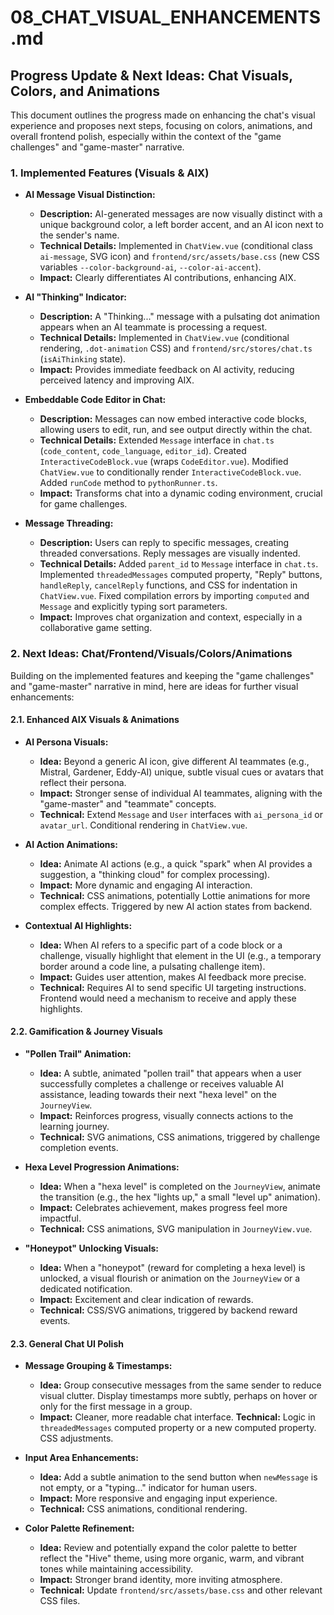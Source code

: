 # 08_CHAT_VISUAL_ENHANCEMENTS.md

## Progress Update & Next Ideas: Chat Visuals, Colors, and Animations

This document outlines the progress made on enhancing the chat's visual experience and proposes next steps, focusing on colors, animations, and overall frontend polish, especially within the context of the "game challenges" and "game-master" narrative.

### 1. Implemented Features (Visuals & AIX)

- **AI Message Visual Distinction:**
  - **Description:** AI-generated messages are now visually distinct with a unique background color, a left border accent, and an AI icon next to the sender's name.
  - **Technical Details:** Implemented in `ChatView.vue` (conditional class `ai-message`, SVG icon) and `frontend/src/assets/base.css` (new CSS variables `--color-background-ai`, `--color-ai-accent`).
  - **Impact:** Clearly differentiates AI contributions, enhancing AIX.

- **AI "Thinking" Indicator:**
  - **Description:** A "Thinking..." message with a pulsating dot animation appears when an AI teammate is processing a request.
  - **Technical Details:** Implemented in `ChatView.vue` (conditional rendering, `.dot-animation` CSS) and `frontend/src/stores/chat.ts` (`isAiThinking` state).
  - **Impact:** Provides immediate feedback on AI activity, reducing perceived latency and improving AIX.

- **Embeddable Code Editor in Chat:**
  - **Description:** Messages can now embed interactive code blocks, allowing users to edit, run, and see output directly within the chat.
  - **Technical Details:** Extended `Message` interface in `chat.ts` (`code_content`, `code_language`, `editor_id`). Created `InteractiveCodeBlock.vue` (wraps `CodeEditor.vue`). Modified `ChatView.vue` to conditionally render `InteractiveCodeBlock.vue`. Added `runCode` method to `pythonRunner.ts`.
  - **Impact:** Transforms chat into a dynamic coding environment, crucial for game challenges.

- **Message Threading:**
  - **Description:** Users can reply to specific messages, creating threaded conversations. Reply messages are visually indented.
  - **Technical Details:** Added `parent_id` to `Message` interface in `chat.ts`. Implemented `threadedMessages` computed property, "Reply" buttons, `handleReply`, `cancelReply` functions, and CSS for indentation in `ChatView.vue`. Fixed compilation errors by importing `computed` and `Message` and explicitly typing sort parameters.
  - **Impact:** Improves chat organization and context, especially in a collaborative game setting.

### 2. Next Ideas: Chat/Frontend/Visuals/Colors/Animations

Building on the implemented features and keeping the "game challenges" and "game-master" narrative in mind, here are ideas for further visual enhancements:

#### 2.1. Enhanced AIX Visuals & Animations

- **AI Persona Visuals:**
  - **Idea:** Beyond a generic AI icon, give different AI teammates (e.g., Mistral, Gardener, Eddy-AI) unique, subtle visual cues or avatars that reflect their persona.
  - **Impact:** Stronger sense of individual AI teammates, aligning with the "game-master" and "teammate" concepts.
  - **Technical:** Extend `Message` and `User` interfaces with `ai_persona_id` or `avatar_url`. Conditional rendering in `ChatView.vue`.

- **AI Action Animations:**
  - **Idea:** Animate AI actions (e.g., a quick "spark" when AI provides a suggestion, a "thinking cloud" for complex processing).
  - **Impact:** More dynamic and engaging AI interaction.
  - **Technical:** CSS animations, potentially Lottie animations for more complex effects. Triggered by new AI action states from backend.

- **Contextual AI Highlights:**
  - **Idea:** When AI refers to a specific part of a code block or a challenge, visually highlight that element in the UI (e.g., a temporary border around a code line, a pulsating challenge item).
  - **Impact:** Guides user attention, makes AI feedback more precise.
  - **Technical:** Requires AI to send specific UI targeting instructions. Frontend would need a mechanism to receive and apply these highlights.

#### 2.2. Gamification & Journey Visuals

- **"Pollen Trail" Animation:**
  - **Idea:** A subtle, animated "pollen trail" that appears when a user successfully completes a challenge or receives valuable AI assistance, leading towards their next "hexa level" on the `JourneyView`.
  - **Impact:** Reinforces progress, visually connects actions to the learning journey.
  - **Technical:** SVG animations, CSS animations, triggered by challenge completion events.

- **Hexa Level Progression Animations:**
  - **Idea:** When a "hexa level" is completed on the `JourneyView`, animate the transition (e.g., the hex "lights up," a small "level up" animation).
  - **Impact:** Celebrates achievement, makes progress feel more impactful.
  - **Technical:** CSS animations, SVG manipulation in `JourneyView.vue`.

- **"Honeypot" Unlocking Visuals:**
  - **Idea:** When a "honeypot" (reward for completing a hexa level) is unlocked, a visual flourish or animation on the `JourneyView` or a dedicated notification.
  - **Impact:** Excitement and clear indication of rewards.
  - **Technical:** CSS/SVG animations, triggered by backend reward events.

#### 2.3. General Chat UI Polish

- **Message Grouping & Timestamps:**
  - **Idea:** Group consecutive messages from the same sender to reduce visual clutter. Display timestamps more subtly, perhaps on hover or only for the first message in a group.
  - **Impact:** Cleaner, more readable chat interface.
    **Technical:** Logic in `threadedMessages` computed property or a new computed property. CSS adjustments.

- **Input Area Enhancements:**
  - **Idea:** Add a subtle animation to the send button when `newMessage` is not empty, or a "typing..." indicator for human users.
  - **Impact:** More responsive and engaging input experience.
  - **Technical:** CSS animations, conditional rendering.

- **Color Palette Refinement:**
  - **Idea:** Review and potentially expand the color palette to better reflect the "Hive" theme, using more organic, warm, and vibrant tones while maintaining accessibility.
  - **Impact:** Stronger brand identity, more inviting atmosphere.
  - **Technical:** Update `frontend/src/assets/base.css` and other relevant CSS files.